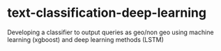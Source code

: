 # text-classification-deep-learning
Developing a classifier to output queries as geo/non geo using machine learning (xgboost) and deep learning methods (LSTM)
